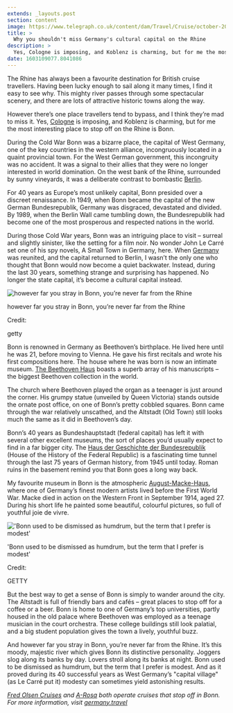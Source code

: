 ```yaml
--- 
extends: _layouts.post 
section: content 
image: https://www.telegraph.co.uk/content/dam/Travel/Cruise/october-2020/bonn-minster-germany.jpg?impolicy=logo-overlay 
title: > 
  Why you shouldn't miss Germany's cultural capital on the Rhine 
description: > 
  Yes, Cologne is imposing, and Koblenz is charming, but for me the most interesting place to stop off on the Rhine is Bonn.For 40 years as Europe’s most unlikely capital, Bonn presided over a discreet renaissance.No longer the state capital, it’s become a cultural capital instead.however far you stray in Bonn, you’re never far from the Rhine Credit: gettyBonn is renowned in Germany as Beethoven’s birthplace.And as it proved during its 40 successful years as West Germany’s "capital village" (as Le Carré put it) modesty can sometimes yield astonishing results. 
date: 1603109077.8041086 
--- 
```

<div><p>The Rhine has always been a favourite destination for British cruise travellers. Having been lucky enough to sail along it many times, I find it easy to see why. This mighty river passes through some spectacular scenery, and there are lots of attractive historic towns along the way.</p>
<p>However there&#8217;s one place travellers tend to bypass, and I think they&#8217;re mad to miss it. Yes, <a href="https://www.telegraph.co.uk/travel/destinations/europe/germany/cologne/hotels/" target="_blank">Cologne</a> is imposing, and Koblenz is charming, but for me the most interesting place to stop off on the Rhine is Bonn.</p>
<p>During the Cold War Bonn was a bizarre place, the capital of West Germany, one of the key countries in the western alliance, incongruously located in a quaint provincial town. For the West German government, this incongruity was no accident. It was a signal to their allies that they were no longer interested in world domination. On the west bank of the Rhine, surrounded by sunny vineyards, it was a deliberate contrast to bombastic <a href="https://www.telegraph.co.uk/travel/destinations/europe/germany/berlin/" target="_blank">Berlin</a>.</p>
<p>For 40 years as Europe&#8217;s most unlikely capital, Bonn presided over a discreet renaissance. In 1949, when Bonn became the capital of the new German Bundesrepublik, Germany was disgraced, devastated and divided. By 1989, when the Berlin Wall came tumbling down, the Bundesrepublik had become one of the most prosperous and respected nations in the world.</p>
<p>During those Cold War years, Bonn was an intriguing place to visit &#8211; surreal and slightly sinister, like the setting for a film noir. No wonder John Le Carr&#233; set one of his spy novels, A Small Town in Germany, here. When <a href="https://www.telegraph.co.uk/travel/destinations/europe/germany/hotels/" target="_blank">Germany</a> was reunited, and the capital returned to Berlin, I wasn&#8217;t the only one who thought that Bonn would now become a quiet backwater. Instead, during the last 30 years, something strange and surprising has happened. No longer the state capital, it&#8217;s become a cultural capital instead.</p>

<span class="article-body-image-image-container">
<img class="responsive lazy-image__img article-body-image-image" src="/content/dam/Travel/Cruise/october-2020/bonn-germany-aerial-rhine-river.jpg?imwidth=480" alt="however far you stray in Bonn, you&#8217;re never far from the Rhine">

</span>
<p class="article-body-image-caption">however far you stray in Bonn, you&#8217;re never far from the Rhine</p>
<p class="article-body-image-copyright">
<p class="article-body-image-copyright-label">Credit:</p>
getty
</p>


<p>Bonn is renowned in Germany as Beethoven&#8217;s birthplace. He lived here until he was 21, before moving to Vienna. He gave his first recitals and wrote his first compositions here. The house where he was born is now an intimate museum. <a rel="nofollow" href="https://www.beethoven.de/" target="_blank">The Beethoven Haus</a> boasts a superb array of his manuscripts &#8211; the biggest Beethoven collection in the world.</p>
<p>The church where Beethoven played the organ as a teenager is just around the corner. His grumpy statue (unveiled by Queen Victoria) stands outside the ornate post office, on one of Bonn&#8217;s pretty cobbled squares. Bonn came through the war relatively unscathed, and the Altstadt (Old Town) still looks much the same as it did in Beethoven&#8217;s day.</p>
<p>Bonn&#8217;s 40 years as Bundeshauptstadt (federal capital) has left it with several other excellent museums, the sort of places you&#8217;d usually expect to find in a far bigger city. The <a rel="nofollow" href="https://www.hdg.de/en/" target="_blank">Haus der Geschichte der Bundesrepublik</a> (House of the History of the Federal Republic) is a fascinating time tunnel through the last 75 years of German history, from 1945 until today. Roman ruins in the basement remind you that Bonn goes a long way back.</p>
<p>My favourite museum in Bonn is the atmospheric <a rel="nofollow" href="https://www.august-macke-haus.de/" target="_blank">August-Macke-Haus</a>, where one of Germany&#8217;s finest modern artists lived before the First World War. Macke died in action on the Western Front in September 1914, aged 27. During his short life he painted some beautiful, colourful pictures, so full of youthful joie de vivre.</p>

<span class="article-body-image-image-container">
<img class="responsive lazy-image__img article-body-image-image" src="/content/dam/Travel/Cruise/october-2020/bonn-germany-quiet-street.jpg?imwidth=480" alt="'Bonn used to be dismissed as humdrum, but the term that I prefer is modest'">

</span>
<p class="article-body-image-caption">'Bonn used to be dismissed as humdrum, but the term that I prefer is modest'</p>
<p class="article-body-image-copyright">
<p class="article-body-image-copyright-label">Credit:</p>
GETTY
</p>


<p>But the best way to get a sense of Bonn is simply to wander around the city. The Altstadt is full of friendly bars and caf&#233;s &#8211; great places to stop off for a coffee or a beer. Bonn is home to one of Germany&#8217;s top universities, partly housed in the old palace where Beethoven was employed as a teenage musician in the court orchestra. These college buildings still look palatial, and a big student population gives the town a lively, youthful buzz.</p>
<p>And however far you stray in Bonn, you&#8217;re never far from the Rhine. It&#8217;s this moody, majestic river which gives Bonn its distinctive personality. Joggers slog along its banks by day. Lovers stroll along its banks at night. Bonn used to be dismissed as humdrum, but the term that I prefer is modest. And as it proved during its 40 successful years as West Germany&#8217;s "capital village" (as Le Carr&#233; put it) modesty can sometimes yield astonishing results.</p>
<p><i><a rel="nofollow" href="http://www.fredolsencruises.com/" target="_blank">Fred Olsen Cruises</a>&#160;and <a rel="nofollow" href="https://www.arosa-cruises.com/river-cruises.html" target="_blank">A-Rosa</a>&#160;both operate cruises that stop off in Bonn. For more information, visit <a rel="nofollow" href="https://www.germany.travel/en/home.html" target="_blank">germany.travel</a></i></p>
<p></p>
</div>
